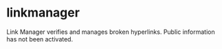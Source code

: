 # linkmanager
Link Manager verifies and manages broken hyperlinks.
Public information has not been activated.
